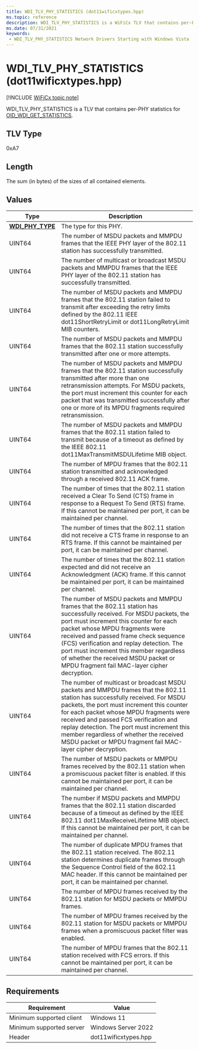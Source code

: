 ```yaml
---
title: WDI_TLV_PHY_STATISTICS (dot11wificxtypes.hpp)
ms.topic: reference
description: WDI_TLV_PHY_STATISTICS is a WiFiCx TLV that contains per-PHY statistics for OID_WDI_GET_STATISTICS.
ms.date: 07/31/2021
keywords:
 - WDI_TLV_PHY_STATISTICS Network Drivers Starting with Windows Vista
---
```


# WDI\_TLV\_PHY\_STATISTICS (dot11wificxtypes.hpp)

[!INCLUDE [WiFiCx topic note](../includes/wificx-version-warning.md)]


WDI\_TLV\_PHY\_STATISTICS is a TLV that contains per-PHY statistics for [OID\_WDI\_GET\_STATISTICS](./oid-wdi-get-statistics.md).

## TLV Type


0xA7

## Length


The sum (in bytes) of the sizes of all contained elements.

## Values


|Type|Description|
|--- |--- |
|[**WDI_PHY_TYPE**](/windows-hardware/drivers/ddi/dot11wificxtypes/ne-dot11wificxtypes-wdi_phy_type)|The type for this PHY.|
|UINT64|The number of MSDU packets and MMPDU frames that the IEEE PHY layer of the 802.11 station has successfully transmitted.|
|UINT64|The number of multicast or broadcast MSDU packets and MMPDU frames that the IEEE PHY layer of the 802.11 station has successfully transmitted.|
|UINT64|The number of MSDU packets and MMPDU frames that the 802.11 station failed to transmit after exceeding the retry limits defined by the 802.11 IEEE dot11ShortRetryLimit or dot11LongRetryLimit MIB counters.|
|UINT64|The number of MSDU packets and MMPDU frames that the 802.11 station successfully transmitted after one or more attempts.|
|UINT64|The number of MSDU packets and MMPDU frames that the 802.11 station successfully transmitted after more than one retransmission attempts. For MSDU packets, the port must increment this counter for each packet that was transmitted successfully after one or more of its MPDU fragments required retransmission.|
|UINT64|The number of MSDU packets and MMPDU frames that the 802.11 station failed to transmit because of a timeout as defined by the IEEE 802.11 dot11MaxTransmitMSDULifetime MIB object.|
|UINT64|The number of MPDU frames that the 802.11 station transmitted and acknowledged through a received 802.11 ACK frame.|
|UINT64|The number of times that the 802.11 station received a Clear To Send (CTS) frame in response to a Request To Send (RTS) frame. If this cannot be maintained per port, it can be maintained per channel.|
|UINT64|The number of times that the 802.11 station did not receive a CTS frame in response to an RTS frame. If this cannot be maintained per port, it can be maintained per channel.|
|UINT64|The number of times that the 802.11 station expected and did not receive an Acknowledgment (ACK) frame. If this cannot be maintained per port, it can be maintained per channel.|
|UINT64|The number of MSDU packets and MMPDU frames that the 802.11 station has successfully received. For MSDU packets, the port must increment this counter for each packet whose MPDU fragments were received and passed frame check sequence (FCS) verification and replay detection. The port must increment this member regardless of whether the received MSDU packet or MPDU fragment fail MAC-layer cipher decryption.|
|UINT64|The number of multicast or broadcast MSDU packets and MMPDU frames that the 802.11 station has successfully received. For MSDU packets, the port must increment this counter for each packet whose MPDU fragments were received and passed FCS verification and replay detection. The port must increment this member regardless of whether the received MSDU packet or MPDU fragment fail MAC-layer cipher decryption.|
|UINT64|The number of MSDU packets or MMPDU frames received by the 802.11 station when a promiscuous packet filter is enabled. If this cannot be maintained per port, it can be maintained per channel.|
|UINT64|The number if MSDU packets and MMPDU frames that the 802.11 station discarded because of a timeout as defined by the IEEE 802.11 dot11MaxReceiveLifetime MIB object. If this cannot be maintained per port, it can be maintained per channel.|
|UINT64|The number of duplicate MPDU frames that the 802.11 station received. The 802.11 station determines duplicate frames through the Sequence Control field of the 802.11 MAC header. If this cannot be maintained per port, it can be maintained per channel.|
|UINT64|The number of MPDU frames received by the 802.11 station for MSDU packets or MMPDU frames.|
|UINT64|The number of MPDU frames received by the 802.11 station for MSDU packets or MMPDU frames when a promiscuous packet filter was enabled.|
|UINT64|The number of MPDU frames that the 802.11 station received with FCS errors. If this cannot be maintained per port, it can be maintained per channel.|

 

## Requirements

|Requirement|Value|
|--- |--- |
|Minimum supported client|Windows 11|
|Minimum supported server|Windows Server 2022|
|Header|dot11wificxtypes.hpp|

